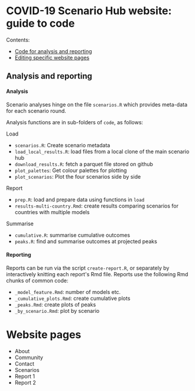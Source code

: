 # COVID-19 Scenario Hub website: guide to code

Contents:
- [Code for analysis and reporting](#analysis-and-reporting)
- [Editing specific website pages](#website-pages)

## Analysis and reporting

#### Analysis 

Scenario analyses hinge on the file `scenarios.R` which provides meta-data for each scenario round.

Analysis functions are in sub-folders of `code`, as follows:

Load
- `scenarios.R`: Create scenario metadata
- `load_local_results.R`: load files from a local clone of the main scenario hub
- `download_results.R`: fetch a parquet file stored on github
- `plot_palettes`: Get colour palettes for plotting
- `plot_scenarios`: Plot the four scenarios side by side

Report
- `prep.R`: load and prepare data using functions in `load`
- `results-multi-country.Rmd`: create results comparing scenarios for countries with multiple models

Summarise
- `cumulative.R`: summarise cumulative outcomes
- `peaks.R`: find and summarise outcomes at projected peaks

#### Reporting

Reports can be run via the script `create-report.R`, or separately by interactively knitting each report's Rmd file. 
Reports use the following Rmd chunks of common code:
- `_model_feature.Rmd`: number of models etc.
- `_cumulative_plots.Rmd`: create cumulative plots
- `_peaks.Rmd`: create plots of peaks
- `_by_scenario.Rmd`: plot by scenario


# Website pages

- About
- Community
- Contact
- Scenarios
- Report 1
- Report 2
